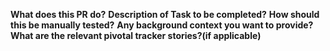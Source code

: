 **What does this PR do?**
**Description of Task to be completed?**
**How should this be manually tested?**
**Any background context you want to provide?**
**What are the relevant pivotal tracker stories?(if applicable)**